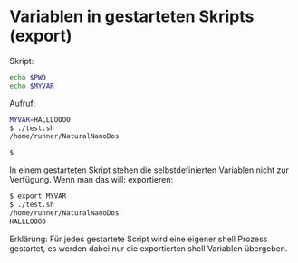 

# Variablen in gestarteten Skripts (export)

Skript:

```sh
echo $PWD
echo $MYVAR
```

Aufruf:

```sh
MYVAR=HALLLOOOO
$ ./test.sh 
/home/runner/NaturalNanoDos

$
```

In einem gestarteten Skript stehen die selbstdefinierten Variablen nicht zur Verfügung. Wenn man das will:  exportieren:

```sh
$ export MYVAR
$ ./test.sh
/home/runner/NaturalNanoDos
HALLLOOOO
```

Erklärung: Für jedes gestartete Script wird eine eigener shell Prozess gestartet, es werden dabei nur die exportierten shell Variablen übergeben.



